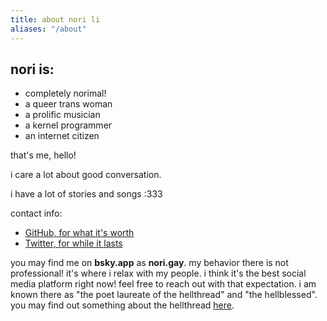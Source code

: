 ```yaml
---
title: about nori li
aliases: "/about"
---
```



## nori is:
- completely norimal!
- a queer trans woman
- a prolific musician
- a kernel programmer
- an internet citizen

that's me, hello!

i care a lot about good conversation.

i have a lot of stories and songs :333

contact info:
- [GitHub, for what it's worth](https://github.com/thenorili)
- [Twitter, for while it lasts](https://twitter.com/thenorili)

you may find me on **bsky.app** as **nori.gay**. my behavior there is not professional! it's where i relax with my people. i think it's the best social media platform right now! feel free to reach out with that expectation. i am known there as "the poet laureate of the hellthread" and "the hellblessed". you may find out something about the hellthread [here](hellthread).
